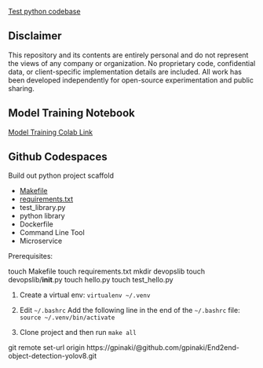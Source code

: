 [Test python codebase](https://github.com/gpinaki/End2end-object-detection-yolov8/actions/runs/12621472823/workflow/main.yml)

## Disclaimer

This repository and its contents are entirely personal and do not represent the views of any company or organization. No proprietary code, confidential data, or client-specific implementation details are included. All work has been developed independently for open-source experimentation and public sharing.

## Model Training Notebook
[Model Training Colab Link](https://colab.research.google.com/drive/1_nZRkLWB62cxePPerG2LMx3zqhop2ovA#scrollTo=YKflCxRHeG4j)

## Github Codespaces

Build out python project scaffold 

* [Makefile](https://github.com/gpinaki/End2end-object-detection-yolov8/blob/main/Makefile)
* [requirements.txt](https://github.com/gpinaki/End2end-object-detection-yolov8/blob/main/requirements.txt)
* test_library.py
* python library
* Dockerfile
* Command Line Tool
* Microservice

Prerequisites:

touch Makefile
touch requirements.txt
mkdir devopslib
touch devopslib/__init__.py
touch hello.py
touch test_hello.py

1. Create a virtual env: `virtualenv ~/.venv`

2. Edit `~/.bashrc` 
   Add the following line in the end of the `~/.bashrc` file:
   `source ~/.venv/bin/activate`

3.  Clone project and then run `make all`


git remote set-url origin https://gpinaki/@github.com/gpinaki/End2end-object-detection-yolov8.git







